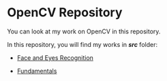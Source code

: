 # OpenCV Repository

You can look at my work on OpenCV in this repository.

In this repository, you will find my works in ***src*** folder:

* [Face and Eyes Recognition](https://github.com/ugurcankok/OpenCv/tree/master/src/Face%20and%20Eyes%20Recognition)

* [Fundamentals](https://github.com/ugurcankok/OpenCv/tree/master/src/Fundamentals)

